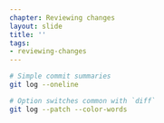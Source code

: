 ```yaml
---
chapter: Reviewing changes
layout: slide
title: ''
tags:
- reviewing-changes
---
```



```bash
# Simple commit summaries
git log --oneline
```


```bash
# Option switches common with `diff`
git log --patch --color-words
```
